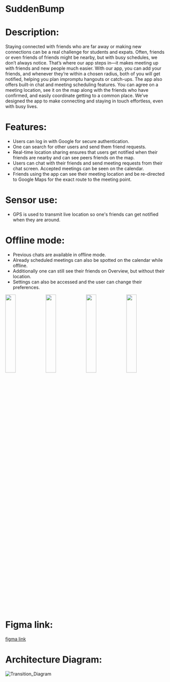 ﻿# SuddenBump
# Description:
Staying connected with friends who are far away or making new connections can be a real challenge for students and expats. Often, friends or even friends of friends might be nearby, but with busy schedules, we don’t always notice. That’s where our app steps in—it makes meeting up with friends and new people much easier.
With our app, you can add your friends, and whenever they’re within a chosen radius, both of you will get notified, helping you plan impromptu hangouts or catch-ups. The app also offers built-in chat and meeting scheduling features. You can agree on a meeting location, see it on the map along with the friends who have confirmed, and easily coordinate getting to a common place.
We’ve designed the app to make connecting and staying in touch effortless, even with busy lives.
# Features:
- Users can log in with Google for secure authentication.
- One can search for other users and send them friend requests.
- Real-time location sharing ensures that users get notified when their friends are nearby and can see peers friends on the map.
- Users can chat with their friends and send meeting requests from their chat screen. Accepted meetings can be seen on the calendar.
- Friends using the app can see their meeting location and be re-directed to Google Maps for the exact route to the meeting point.
# Sensor use:
- GPS is used to transmit live location so one's friends can get notified when they are around.
# Offline mode:
- Previous chats are available in offline mode.
- Already scheduled meetings can also be spotted on the calendar while offline.
- Additionally one can still see their friends on Overview, but without their location.
- Settings can also be accessed and the user can change their preferences.
  
<img src="https://github.com/user-attachments/assets/a531a7d5-caeb-48ad-a293-1399e128dbf7" width=25% height=25%><img src="https://github.com/user-attachments/assets/6ec90747-e5ac-47e1-a944-ac75990c4d0b" width=25% height=25%><img src="https://github.com/user-attachments/assets/d561be2a-180f-49e2-a24f-d2b65ef1673d" width=25% height=25%><img src="https://github.com/user-attachments/assets/6d0d1cd1-57d3-4358-a7e3-320ed800b93a" width=25% height=25%>




# Figma link:
[figma link](https://www.figma.com/files/team/1423706194443129018/project/285510868/Team-project?fuid=1235884815250065385)
# Architecture Diagram:
![Transition_Diagram](https://github.com/user-attachments/assets/954c8c35-e243-4db7-a133-7ae95f189bbf)
